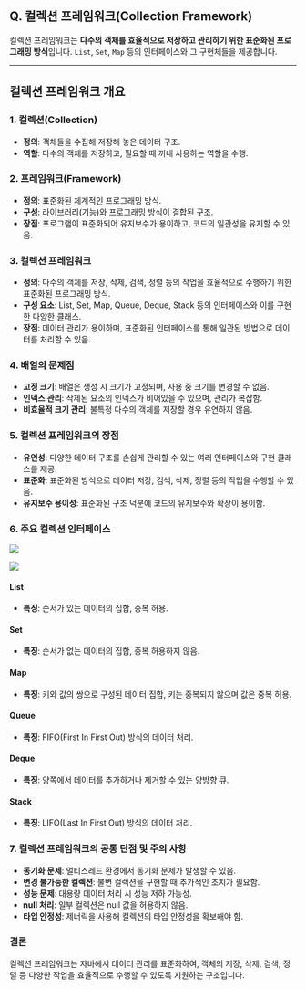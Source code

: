 ## Q. 컬렉션 프레임워크(Collection Framework)
컬렉션 프레임워크는 **다수의 객체를 효율적으로 저장하고 관리하기 위한 표준화된 프로그래밍 방식**입니다. `List`, `Set`, `Map` 등의 인터페이스와 그 구현체들을 제공합니다.

---

## 컬렉션 프레임워크 개요

### 1. 컬렉션(Collection)
- **정의**: 객체들을 수집해 저장해 놓은 데이터 구조.
- **역할**: 다수의 객체를 저장하고, 필요할 때 꺼내 사용하는 역할을 수행.

### 2. 프레임워크(Framework)
- **정의**: 표준화된 체계적인 프로그래밍 방식.
- **구성**: 라이브러리(기능)와 프로그래밍 방식이 결합된 구조.
- **장점**: 프로그램이 표준화되어 유지보수가 용이하고, 코드의 일관성을 유지할 수 있음.

### 3. 컬렉션 프레임워크
- **정의**: 다수의 객체를 저장, 삭제, 검색, 정렬 등의 작업을 효율적으로 수행하기 위한 표준화된 프로그래밍 방식.
- **구성 요소**: List, Set, Map, Queue, Deque, Stack 등의 인터페이스와 이를 구현한 다양한 클래스.
- **장점**: 데이터 관리가 용이하며, 표준화된 인터페이스를 통해 일관된 방법으로 데이터를 처리할 수 있음.

### 4. 배열의 문제점
- **고정 크기**: 배열은 생성 시 크기가 고정되며, 사용 중 크기를 변경할 수 없음.
- **인덱스 관리**: 삭제된 요소의 인덱스가 비어있을 수 있으며, 관리가 복잡함.
- **비효율적 크기 관리**: 불특정 다수의 객체를 저장할 경우 유연하지 않음.

### 5. 컬렉션 프레임워크의 장점
- **유연성**: 다양한 데이터 구조를 손쉽게 관리할 수 있는 여러 인터페이스와 구현 클래스를 제공.
- **표준화**: 표준화된 방식으로 데이터 저장, 검색, 삭제, 정렬 등의 작업을 수행할 수 있음.
- **유지보수 용이성**: 표준화된 구조 덕분에 코드의 유지보수와 확장이 용이함.

### 6. 주요 컬렉션 인터페이스
![](https://i.ibb.co/8r1pTP4/2024-09-05-14-27-25.png)

![](https://i.ibb.co/rmxKB59/2024-09-05-14-28-21.png)

#### List
- **특징**: 순서가 있는 데이터의 집합, 중복 허용.

#### Set
- **특징**: 순서가 없는 데이터의 집합, 중복 허용하지 않음.

#### Map
- **특징**: 키와 값의 쌍으로 구성된 데이터 집합, 키는 중복되지 않으며 값은 중복 허용.

#### Queue
- **특징**: FIFO(First In First Out) 방식의 데이터 처리.

#### Deque
- **특징**: 양쪽에서 데이터를 추가하거나 제거할 수 있는 양방향 큐.

#### Stack
- **특징**: LIFO(Last In First Out) 방식의 데이터 처리.

### 7. 컬렉션 프레임워크의 공통 단점 및 주의 사항
- **동기화 문제**: 멀티스레드 환경에서 동기화 문제가 발생할 수 있음.
- **변경 불가능한 컬렉션**: 불변 컬렉션을 구현할 때 추가적인 조치가 필요함.
- **성능 문제**: 대용량 데이터 처리 시 성능 저하 가능성.
- **null 처리**: 일부 컬렉션은 null 값을 허용하지 않음.
- **타입 안정성**: 제너릭을 사용해 컬렉션의 타입 안정성을 확보해야 함.

### 결론
컬렉션 프레임워크는 자바에서 데이터 관리를 표준화하여, 객체의 저장, 삭제, 검색, 정렬 등 다양한 작업을 효율적으로 수행할 수 있도록 지원하는 구조입니다.